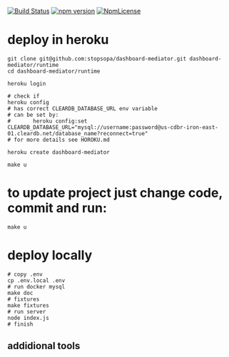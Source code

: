 [![Build Status](https://travis-ci.org/stopsopa/mediator.svg?branch=v0.0.47)](https://travis-ci.org/stopsopa/mediator)
[![npm version](https://badge.fury.io/js/%40stopsopa%2Fmediator.svg)](https://badge.fury.io/js/%40stopsopa%2Fmediator)
[![NpmLicense](https://img.shields.io/npm/l/@stopsopa/mediator.svg)](https://github.com/stopsopa/dashboard-mediator/blob/master/LICENSE)




# deploy in heroku

    git clone git@github.com:stopsopa/dashboard-mediator.git dashboard-mediator/runtime
    cd dashboard-mediator/runtime
    
    heroku login
    
    # check if
    heroku config
    # has correct CLEARDB_DATABASE_URL env variable 
    # can be set by: 
    #       heroku config:set CLEARDB_DATABASE_URL="mysql://username:password@us-cdbr-iron-east-01.cleardb.net/database_name?reconnect=true"
    # for more details see HOROKU.md   
    
    heroku create dashboard-mediator
    
    make u
    
# to update project just change code, commit and run:

    make u  
    
# deploy locally

    # copy .env
    cp .env.local .env
    # run docker mysql
    make doc       
    # fixtures
    make fixtures
    # run server
    node index.js
    # finish
        

addidional tools
---    


    
        
    
    
    
    